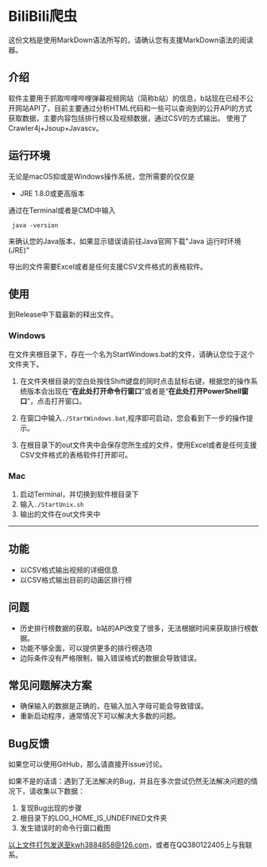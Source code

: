 # BiliBili爬虫

这份文档是使用MarkDown语法所写的，请确认您有支援MarkDown语法的阅读器。

## 介绍
软件主要用于抓取哔哩哔哩弹幕视频网站（简称b站）的信息，b站现在已经不公开网站API了，目前主要通过分析HTML代码和一些可以查询到的公开API的方式获取数据，主要内容包括排行榜以及视频数据，通过CSV的方式输出。
使用了Crawler4j+Jsoup+Javascv。

## 运行环境
无论是macOS抑或是Windows操作系统，您所需要的仅仅是

- JRE 1.8.0或更高版本

通过在Terminal或者是CMD中输入

``` java -version```

来确认您的Java版本，如果显示错误请前往Java官网下载"Java 运行时环境(JRE)"

导出的文件需要Excel或者是任何支援CSV文件格式的表格软件。

## 使用

到Release中下载最新的释出文件。

### Windows

在文件夹根目录下，存在一个名为StartWindows.bat的文件，请确认您位于这个文件夹下。

1. 在文件夹根目录的空白处按住Shift键盘的同时点击鼠标右键，根据您的操作系统版本会出现在“**在此处打开命令行窗口**”或者是“**在此处打开PowerShell窗口**”，点击打开窗口。

2. 在窗口中输入`./StartWindows.bat`,程序即可启动，您会看到下一步的操作提示。

3. 在根目录下的out文件夹中会保存您所生成的文件，使用Excel或者是任何支援CSV文件格式的表格软件打开即可。

### Mac
1. 启动Terminal，并切换到软件根目录下
2. 输入`./StartUnix.sh`
3. 输出的文件在out文件夹中

---
## 功能
- 以CSV格式输出视频的详细信息
- 以CSV格式输出目前的动画区排行榜

## 问题
- 历史排行榜数据的获取。b站的API改变了很多，无法根据时间来获取排行榜数据。
- 功能不够全面，可以提供更多的排行榜选项
- 边际条件没有严格限制，输入错误格式的数据会导致错误。

## 常见问题解决方案
- 确保输入的数据是正确的，在输入加入字母可能会导致错误。
- 重新启动程序，通常情况下可以解决大多数的问题。

## Bug反馈

如果您可以使用GitHub，那么请直接开issue讨论。

如果不是的话请：遇到了无法解决的Bug，并且在多次尝试仍然无法解决问题的情况下，请收集以下数据：
1. 复现Bug出现的步骤
2. 根目录下的LOG_HOME_IS_UNDEFINED文件夹
3. 发生错误时的命令行窗口截图

以上文件打包发送至kwh3884858@126.com，或者在QQ380122405上与我联系。
